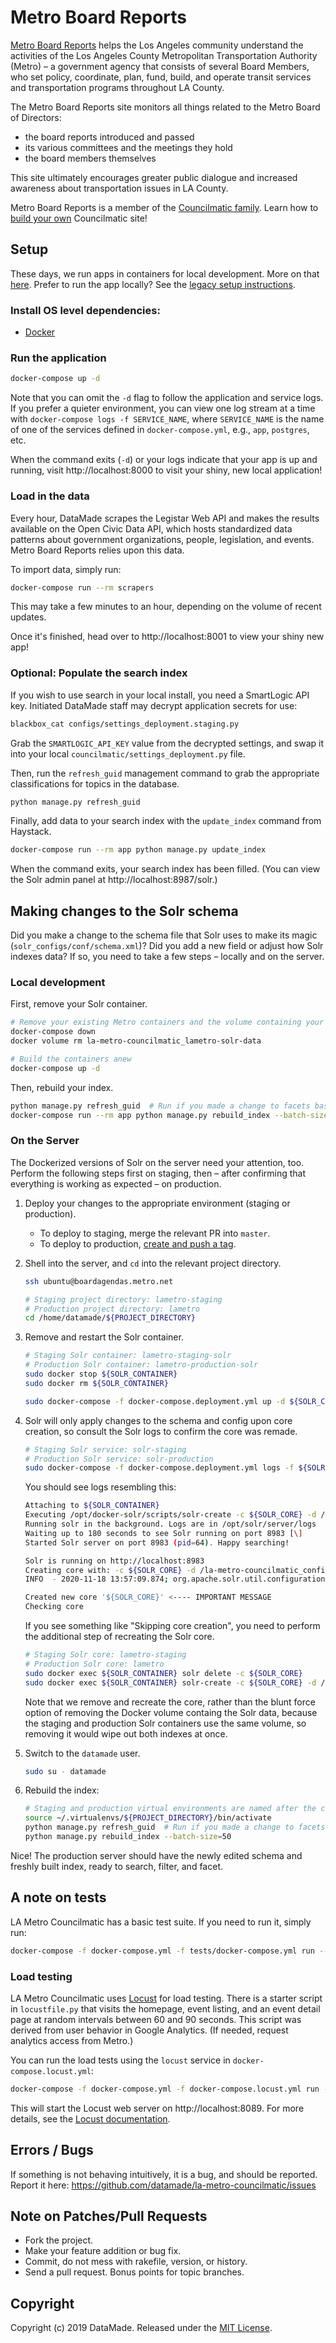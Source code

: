 # Metro Board Reports

[Metro Board Reports](https://boardagendas.metro.net/) helps the Los Angeles community understand the activities of the Los Angeles County Metropolitan Transportation Authority (Metro) – a government agency that consists of several Board Members, who set policy, coordinate, plan, fund, build, and operate transit services and transportation programs throughout LA County.

The Metro Board Reports site monitors all things related to the Metro Board of Directors:

* the board reports introduced and passed
* its various committees and the meetings they hold
* the board members themselves

This site ultimately encourages greater public dialogue and increased awareness about transportation issues in LA County.

Metro Board Reports is a member of the [Councilmatic family](https://www.councilmatic.org/). Learn how to [build your own](https://github.com/datamade/councilmatic-starter-template) Councilmatic site!

## Setup

These days, we run apps in containers for local development. More on that [here](https://github.com/datamade/how-to/blob/master/docker/local-development.md). Prefer to run the app locally? See the [legacy setup instructions](https://github.com/datamade/la-metro-councilmatic/blob/b8bc14f6d90f1b05e24b5076b1bfcd5e0d37527a/README.md).

### Install OS level dependencies:

* [Docker](https://www.docker.com/get-started)

### Run the application

```bash
docker-compose up -d
```

Note that you can omit the `-d` flag to follow the application and service logs. If you prefer a quieter environment, you can view one log stream at a time with `docker-compose logs -f SERVICE_NAME`, where `SERVICE_NAME` is the name of one of the services defined in `docker-compose.yml`, e.g., `app`, `postgres`, etc.

When the command exits (`-d`) or your logs indicate that your app is up and running, visit http://localhost:8000 to visit your shiny, new local application!

### Load in the data

Every hour, DataMade scrapes the Legistar Web API and makes the results available on the Open Civic Data API, which hosts standardized data patterns about government organizations, people, legislation, and events. Metro Board Reports relies upon this data.

To import data, simply run:

```bash
docker-compose run --rm scrapers
```

This may take a few minutes to an hour, depending on the volume of recent
updates.

Once it's finished, head over to http://localhost:8001 to view your shiny new app!

### Optional: Populate the search index

If you wish to use search in your local install, you need a SmartLogic API
key. Initiated DataMade staff may decrypt application secrets for use:

```bash
blackbox_cat configs/settings_deployment.staging.py
```

Grab the `SMARTLOGIC_API_KEY` value from the decrypted settings, and swap it
into your local `councilmatic/settings_deployment.py` file.

Then, run the `refresh_guid` management command to grab the appropriate
classifications for topics in the database.

```bash
python manage.py refresh_guid
```

Finally, add data to your search index with the `update_index` command from
Haystack.


```bash
docker-compose run --rm app python manage.py update_index
```

When the command exits, your search index has been filled. (You can view the
Solr admin panel at http://localhost:8987/solr.)

## Making changes to the Solr schema

Did you make a change to the schema file that Solr uses to make its magic (`solr_configs/conf/schema.xml`)? Did you add a new field or adjust how Solr indexes data? If so, you need to take a few steps – locally and on the server.

### Local development

First, remove your Solr container.

```bash
# Remove your existing Metro containers and the volume containing your Solr data
docker-compose down
docker volume rm la-metro-councilmatic_lametro-solr-data

# Build the containers anew
docker-compose up -d
```

Then, rebuild your index.

```bash
python manage.py refresh_guid  # Run if you made a change to facets based on topics
docker-compose run --rm app python manage.py rebuild_index --batch-size=50
```

### On the Server

The Dockerized versions of Solr on the server need your attention, too. Perform
the following steps first on staging, then – after confirming that everything
is working as expected – on production.

1. Deploy your changes to the appropriate environment (staging or production).
    - To deploy to staging, merge the relevant PR into `master`.
    - To deploy to production, [create and push a tag](https://github.com/datamade/deploy-a-site/blob/master/How-to-deploy-with-continuous-deployment.md#3-deploy-to-production).

2. Shell into the server, and `cd` into the relevant project directory.
    ```bash
    ssh ubuntu@boardagendas.metro.net

    # Staging project directory: lametro-staging
    # Production project directory: lametro
    cd /home/datamade/${PROJECT_DIRECTORY}
    ```

3. Remove and restart the Solr container.
    ```bash
    # Staging Solr container: lametro-staging-solr
    # Production Solr container: lametro-production-solr
    sudo docker stop ${SOLR_CONTAINER}
    sudo docker rm ${SOLR_CONTAINER}

    sudo docker-compose -f docker-compose.deployment.yml up -d ${SOLR_CONTAINER}
    ```

4. Solr will only apply changes to the schema and config upon core creation, so
consult the Solr logs to confirm the core was remade.
    ```bash
    # Staging Solr service: solr-staging
    # Production Solr service: solr-production
    sudo docker-compose -f docker-compose.deployment.yml logs -f ${SOLR_SERVICE}
    ```

    You should see logs resembling this:

    ```bash
    Attaching to ${SOLR_CONTAINER}
    Executing /opt/docker-solr/scripts/solr-create -c ${SOLR_CORE} -d /la-metro-councilmatic_configs
    Running solr in the background. Logs are in /opt/solr/server/logs
    Waiting up to 180 seconds to see Solr running on port 8983 [\]
    Started Solr server on port 8983 (pid=64). Happy searching!

    Solr is running on http://localhost:8983
    Creating core with: -c ${SOLR_CORE} -d /la-metro-councilmatic_configs
    INFO  - 2020-11-18 13:57:09.874; org.apache.solr.util.configuration.SSLCredentialProviderFactory; Processing SSL Credential Provider chain: env;sysprop

    Created new core '${SOLR_CORE}' <---- IMPORTANT MESSAGE
    Checking core
    ```

    If you see something like "Skipping core creation", you need to perform the
    additional step of recreating the Solr core.

    ```bash
    # Staging Solr core: lametro-staging
    # Production Solr core: lametro
    sudo docker exec ${SOLR_CONTAINER} solr delete -c ${SOLR_CORE}
    sudo docker exec ${SOLR_CONTAINER} solr-create -c ${SOLR_CORE} -d /la-metro-councilmatic_configs
    ```

    Note that we remove and recreate the core, rather than the blunt force
    option of removing the Docker volume containg the Solr data, because the
    staging and production Solr containers use the same volume, so removing it
    would wipe out both indexes at once.

5. Switch to the `datamade` user.
    ```bash
    sudo su - datamade
    ```

6. Rebuild the index:
    ```bash
    # Staging and production virtual environments are named after the corresponding project directory
    source ~/.virtualenvs/${PROJECT_DIRECTORY}/bin/activate
    python manage.py refresh_guid  # Run if you made a change to facets based on topics
    python manage.py rebuild_index --batch-size=50
    ```

Nice! The production server should have the newly edited schema and freshly
built index, ready to search, filter, and facet.

## A note on tests

LA Metro Councilmatic has a basic test suite. If you need to run it, simply run:

```bash
docker-compose -f docker-compose.yml -f tests/docker-compose.yml run --rm app
```

### Load testing

LA Metro Councilmatic uses [Locust](https://docs.locust.io/en/stable/) for load
testing. There is a starter script in `locustfile.py` that visits the homepage,
event listing, and an event detail page at random intervals between 60 and 90
seconds. This script was derived from user behavior in Google Analytics.
(If needed, request analytics access from Metro.)

You can run the load tests using the `locust` service in `docker-compose.locust.yml`:

```bash
docker-compose -f docker-compose.yml -f docker-compose.locust.yml run --service-ports --rm locust
```

This will start the Locust web server on http://localhost:8089. For more details,
see the [Locust documentation](https://docs.locust.io/en/stable/).

## Errors / Bugs

If something is not behaving intuitively, it is a bug, and should be reported.
Report it here: https://github.com/datamade/la-metro-councilmatic/issues

## Note on Patches/Pull Requests

* Fork the project.
* Make your feature addition or bug fix.
* Commit, do not mess with rakefile, version, or history.
* Send a pull request. Bonus points for topic branches.

## Copyright

Copyright (c) 2019 DataMade. Released under the [MIT License](https://github.com/datamade/la-metro-councilmatic/blob/master/LICENSE).
